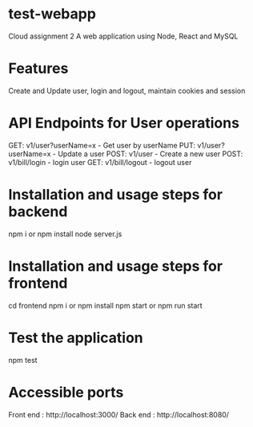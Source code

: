 # test-webapp
Cloud assignment 2
A web application using Node, React and MySQL

# Features
Create and Update user, login and logout, maintain cookies and session 

# API Endpoints for User operations
GET: v1/user?userName=x - Get user by userName
PUT: v1/user?userName=x - Update a user
POST: v1/user - Create a new user
POST: v1/bill/login - login user
GET: v1/bill/logout - logout user

# Installation and usage steps for backend
npm i or npm install
node server.js

# Installation and usage steps for frontend
cd frontend 
npm i or npm install
npm start or npm run start 

# Test the application
npm test

# Accessible ports
Front end : http://localhost:3000/
Back end : http://localhost:8080/ 